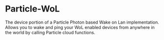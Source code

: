 # Particle-WoL
The device portion of a Particle Photon based Wake on Lan implementation. Allows you to wake and ping your WoL enabled devices from anywhere in the world by calling Particle cloud functions.

